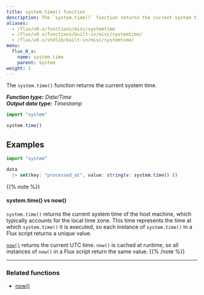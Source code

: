 ```yaml
---
title: system.time() function
description: The `system.time()` function returns the current system time.
aliases:
  - /flux/v0.x/functions/misc/systemtime
  - /flux/v0.x/functions/built-in/misc/systemtime/
  - /flux/v0.x/stdlib/built-in/misc/systemtime/
menu:
  flux_0_x:
    name: system.time
    parent: System
weight: 1
---
```


The `system.time()` function returns the current system time.

_**Function type:** Date/Time_  
_**Output data type:** Timestamp_

```js
import "system"

system.time()
```

## Examples
```js
import "system"

data
  |> set(key: "processed_at", value: string(v: system.time() ))
```

{{% note %}}
#### system.time() vs now()
`system.time()` returns the current system time of the host machine, which
typically accounts for the local time zone.
This time represents the time at which `system.time()` it is executed, so each
instance of `system.time()` in a Flux script returns a unique value.

[`now()`](/flux/0.x/stdlib/built-in/misc/now/) returns the current UTC time.
`now()` is cached at runtime, so all instances of `now()` in a Flux script
return the same value.
{{% /note %}}

---

### Related functions
- [now()](/flux/v0.x/stdlib/built-in/misc/now/)
